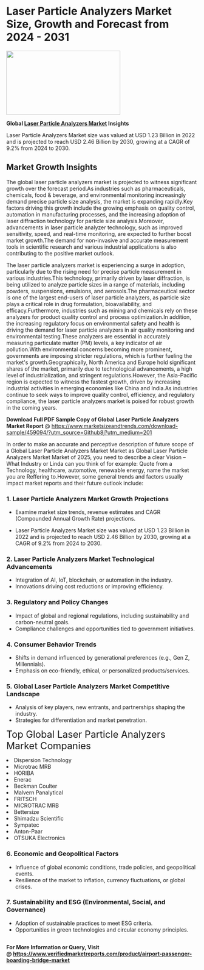 <H1>Laser Particle Analyzers Market Size, Growth and Forecast from 2024 - 2031</H1><img class="aligncenter size-medium wp-image-584254" src="https://thirdeyenews.in/wp-content/uploads/2024/09/Global-Market-Research-300x168.jpeg" alt="" width="300" height="168" /><p><strong>Global&nbsp;<a href="https://www.marketsizeandtrends.com/download-sample/459094/?utm_source=Github8j?utm_medium=201">Laser Particle Analyzers Market</a> Insights</strong></p><p>Laser Particle Analyzers Market size was valued at USD 1.23 Billion in 2022 and is projected to reach USD 2.46 Billion by 2030, growing at a CAGR of 9.2% from 2024 to 2030.</p><p><h2>Market Growth Insights</h2> <p>The global laser particle analyzers market is projected to witness significant growth over the forecast period.As industries such as pharmaceuticals, chemicals, food & beverage, and environmental monitoring increasingly demand precise particle size analysis, the market is expanding rapidly.Key factors driving this growth include the growing emphasis on quality control, automation in manufacturing processes, and the increasing adoption of laser diffraction technology for particle size analysis.Moreover, advancements in laser particle analyzer technology, such as improved sensitivity, speed, and real-time monitoring, are expected to further boost market growth.The demand for non-invasive and accurate measurement tools in scientific research and various industrial applications is also contributing to the positive market outlook.</p> <p>The laser particle analyzers market is experiencing a surge in adoption, particularly due to the rising need for precise particle measurement in various industries.This technology, primarily driven by laser diffraction, is being utilized to analyze particle sizes in a range of materials, including powders, suspensions, emulsions, and aerosols.The pharmaceutical sector is one of the largest end-users of laser particle analyzers, as particle size plays a critical role in drug formulation, bioavailability, and efficacy.Furthermore, industries such as mining and chemicals rely on these analyzers for product quality control and process optimization.In addition, the increasing regulatory focus on environmental safety and health is driving the demand for laser particle analyzers in air quality monitoring and environmental testing.These analyzers are essential in accurately measuring particulate matter (PM) levels, a key indicator of air pollution.With environmental concerns becoming more prominent, governments are imposing stricter regulations, which is further fueling the market's growth.Geographically, North America and Europe hold significant shares of the market, primarily due to technological advancements, a high level of industrialization, and stringent regulations.However, the Asia-Pacific region is expected to witness the fastest growth, driven by increasing industrial activities in emerging economies like China and India.As industries continue to seek ways to improve quality control, efficiency, and regulatory compliance, the laser particle analyzers market is poised for robust growth in the coming years.</p> <p><span class=""><strong>Download Full PDF Sample Copy of Global Laser Particle Analyzers Market Report</strong> @ <a href="https://www.marketsizeandtrends.com/download-sample/459094/?utm_source=Github8j?utm_medium=201" target="_blank">https://www.marketsizeandtrends.com/download-sample/459094/?utm_source=Github8j?utm_medium=201</a></span></p><p>In order to make an accurate and perceptive description of future scope of a Global&nbsp;Laser Particle Analyzers Market Market as Global&nbsp;Laser Particle Analyzers Market Market of 2025, you need to describe a clear Vision &ndash; What Industry or Linda can you think of for example: Quote from a Technology, healthcare, automotive, renewable energy, name the market you are Reffering to.However, some general trends and factors usually impact market reports and their future outlook include:</p><h3>1.&nbsp;<strong>Laser Particle Analyzers Market Growth Projections</strong></h3><ul><li>Examine market size trends, revenue estimates and CAGR (Compounded Annual Growth Rate) projections.</li><li><p>Laser Particle Analyzers Market size was valued at USD 1.23 Billion in 2022 and is projected to reach USD 2.46 Billion by 2030, growing at a CAGR of 9.2% from 2024 to 2030.</p></li></ul><h3>2.&nbsp;<strong>Laser Particle Analyzers Market Technological Advancements</strong></h3><ul><li>Integration of AI, IoT, blockchain, or automation in the industry.</li><li>Innovations driving cost reductions or improving efficiency.</li></ul><h3>3.&nbsp;<strong>Regulatory and Policy Changes</strong></h3><ul><li>Impact of global and regional regulations, including sustainability and carbon-neutral goals.</li><li>Compliance challenges and opportunities tied to government initiatives.</li></ul><h3>4.&nbsp;<strong>Consumer Behavior Trends</strong></h3><ul><li>Shifts in demand influenced by generational preferences (e.g., Gen Z, Millennials).</li><li>Emphasis on eco-friendly, ethical, or personalized products/services.</li></ul><h3>5.&nbsp;<strong>Global Laser Particle Analyzers Market Competitive Landscape</strong></h3><ul><li>Analysis of key players, new entrants, and partnerships shaping the industry.</li><li>Strategies for differentiation and market penetration.</li></ul><p data-pm-slice="1 1 []"><span style="color: inherit; font-family: inherit; font-size: 25px;">Top Global Laser Particle Analyzers Market Companies</span></p><div class="" data-test-id=""><p><li>Dispersion Technology</li><li> Microtrac MRB</li><li> HORIBA</li><li> Enerac</li><li> Beckman Coulter</li><li> Malvern Panalytical</li><li> FRITSCH</li><li> MICROTRAC MRB</li><li> Bettersize</li><li> Shimadzu Scientific</li><li> Sympatec</li><li> Anton-Paar</li><li> OTSUKA Electronics</li></p></div><h3>6.&nbsp;<strong>Economic and Geopolitical Factors</strong></h3><ul><li>Influence of global economic conditions, trade policies, and geopolitical events.</li><li>Resilience of the market to inflation, currency fluctuations, or global crises.</li></ul><h3>7.&nbsp;<strong>Sustainability and ESG (Environmental, Social, and Governance)</strong></h3><ul><li>Adoption of sustainable practices to meet ESG criteria.</li><li>Opportunities in green technologies and circular economy principles.</li></ul><h2><strong style="font-size: 14px;">For More Information or Query, Visit @&nbsp;</strong><a style="background-color: #ffffff; font-size: 14px;" href="https://www.marketsizeandtrends.com/report/laser-particle-analyzers-market/" target="_blank">https://www.verifiedmarketreports.com/product/airport-passenger-boarding-bridge-market</a></h2>